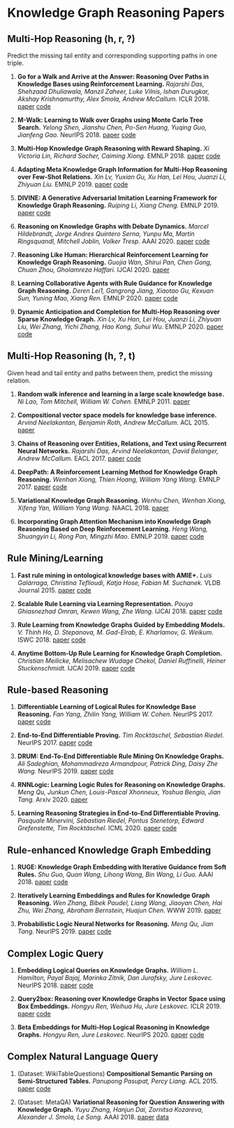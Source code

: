 # Knowledge Graph Reasoning Papers

## Multi-Hop Reasoning (h, r, ?)
Predict the missing tail entity and corresponding supporting paths in one triple.

1. **Go for a Walk and Arrive at the Answer: Reasoning Over Paths in Knowledge Bases using Reinforcement Learning.** *Rajarshi Das, Shehzaad Dhuliawala, Manzil Zaheer, Luke Vilnis, Ishan Durugkar, Akshay Krishnamurthy,  Alex Smola, Andrew McCallum.* ICLR 2018. [paper](https://arxiv.org/pdf/1711.05851.pdf) [code](https://github.com/shehzaadzd/MINERVA)

2. **M-Walk: Learning to Walk over Graphs using Monte Carlo Tree Search.** *Yelong Shen, Jianshu Chen, Po-Sen Huang, Yuqing Guo, Jianfeng Gao.* NeurIPS 2018. [paper](https://papers.nips.cc/paper/7912-m-walk-learning-to-walk-over-graphs-using-monte-carlo-tree-search.pdf) [code](https://github.com/yelongshen/GraphWalk)
    
3. **Multi-Hop Knowledge Graph Reasoning with Reward Shaping.** *Xi Victoria Lin, Richard Socher, Caiming Xiong.* EMNLP 2018. [paper](https://aclweb.org/anthology/D18-1362) [code](https://github.com/salesforce/MultiHopKG)

4. **Adapting Meta Knowledge Graph Information for Multi-Hop Reasoning over Few-Shot Relations.** *Xin Lv, Yuxian Gu, Xu Han, Lei Hou, Juanzi Li, Zhiyuan Liu.* EMNLP 2019. [paper](https://www.aclweb.org/anthology/D19-1334.pdf) [code](https://github.com/THU-KEG/MetaKGR)

5. **DIVINE: A Generative Adversarial Imitation Learning Framework for Knowledge Graph Reasoning.** *Ruiping Li, Xiang Cheng.* EMNLP 2019. [paper](https://www.aclweb.org/anthology/D19-1266.pdf) [code](https://github.com/BUPT-Data-Intelligence-Lab/DIVINE)

6. **Reasoning on Knowledge Graphs with Debate Dynamics.** *Marcel Hildebrandt, Jorge Andres Quintero Serna, Yunpu Ma, Martin Ringsquandl, Mitchell Joblin, Volker Tresp.* AAAI 2020. [paper](https://ojs.aaai.org/index.php/AAAI/article/download/6600/6454) [code](https://github.com/m-hildebrandt/R2D2)

7. **Reasoning Like Human: Hierarchical Reinforcement Learning for Knowledge Graph Reasoning.** *Guojia Wan, Shirui Pan, Chen Gong, Chuan Zhou, Gholamreza Haffari.* IJCAI 2020. [paper](https://www.ijcai.org/Proceedings/2020/0267.pdf) 

8. **Learning Collaborative Agents with Rule Guidance for Knowledge Graph Reasoning.** *Deren Lei1, Gangrong Jiang, Xiaotao Gu, Kexuan Sun, Yuning Mao, Xiang Ren.* EMNLP 2020. [paper](https://www.aclweb.org/anthology/2020.emnlp-main.688.pdf) [code](https://github.com/m-hildebrandt/R2D2)

9. **Dynamic Anticipation and Completion for Multi-Hop Reasoning over Sparse Knowledge Graph.** *Xin Lv, Xu Han, Lei Hou, Juanzi Li, Zhiyuan Liu, Wei Zhang, Yichi Zhang, Hao Kong, Suhui Wu.* EMNLP 2020. [paper](https://www.aclweb.org/anthology/2020.emnlp-main.459.pdf) [code](https://github.com/THU-KEG/DacKGR)

## Multi-Hop Reasoning (h, ?, t)
Given head and tail entity and paths between them, predict the missing relation.

1. **Random walk inference and learning in a large scale knowledge base.** *Ni Lao, Tom Mitchell, William W. Cohen.* EMNLP 2011. [paper](https://www.cs.cmu.edu/~tom/pubs/lao-emnlp11.pdf) 
    
2. **Compositional vector space models for knowledge base inference.** *Arvind Neelakantan, Benjamin Roth, Andrew McCallum.* ACL 2015. [paper](https://www.aclweb.org/anthology/P15-1016) 

3. **Chains of Reasoning over Entities, Relations, and Text using Recurrent Neural Networks.** *Rajarshi Das, Arvind Neelakantan, David Belanger, Andrew McCallum.* EACL 2017. [paper](https://www.aclweb.org/anthology/E17-1013) [code](https://rajarshd.github.io/ChainsofReasoning/)

4. **DeepPath: A Reinforcement Learning Method for Knowledge Graph Reasoning.** *Wenhan Xiong, Thien Hoang, William Yang Wang.* EMNLP  2017. [paper](https://www.aclweb.org/anthology/D17-1060) [code](https://github.com/xwhan/DeepPath)
    
5. **Variational Knowledge Graph Reasoning.** *Wenhu Chen, Wenhan Xiong, Xifeng Yan, William Yang Wang.* NAACL 2018. [paper](https://aclweb.org/anthology/N18-1165) 

5. **Incorporating Graph Attention Mechanism into Knowledge Graph Reasoning Based on Deep Reinforcement Learning.** *Heng Wang, Shuangyin Li, Rong Pan, Mingzhi Mao.* EMNLP 2019. [paper](https://www.aclweb.org/anthology/D19-1264/) [code](https://github.com/jimmywangheng/AttnPath)

## Rule Mining/Learning

1. **Fast rule mining in ontological knowledge bases with AMIE+.** *Luis Galárraga, Christina Teflioudi, Katja Hose, Fabian M. Suchanek.* VLDB Journal 2015. [paper](https://link.springer.com/article/10.1007/s00778-015-0394-1) [code](https://www.mpi-inf.mpg.de/departments/databases-and-information-systems/research/yago-naga/amie)

2. **Scalable Rule Learning via Learning Representation.** *Pouya Ghiasnezhad Omran, Kewen Wang, Zhe Wang.* IJCAI 2018. [paper](https://www.ijcai.org/proceedings/2018/0297.pdf) [code](https://www.ict.griffith.edu.au/aist/RLvLR/)

3. **Rule Learning from Knowledge Graphs Guided by Embedding Models.** *V. Thinh Ho, D. Stepanova, M. Gad-Elrab, E. Kharlamov, G. Weikum.* ISWC 2018. [paper](https://people.mpi-inf.mpg.de/~dstepano/conferences/ISWC2018/paper/ISWC2018paper.pdf) [code](http://people.mpi-inf.mpg.de/~gadelrab/RuLES/)

4. **Anytime Bottom-Up Rule Learning for Knowledge Graph Completion.** *Christian Meilicke, Melisachew Wudage Chekol, Daniel Ruffinelli, Heiner Stuckenschmidt.* IJCAI 2019. [paper](https://www.ijcai.org/Proceedings/2019/0435.pdf) [code](http://web.informatik.uni-mannheim.de/AnyBURL/)

## Rule-based Reasoning

1. **Differentiable Learning of Logical Rules for Knowledge Base Reasoning.** *Fan Yang, Zhilin Yang, William W. Cohen.* NeurIPS 2017. [paper](https://papers.nips.cc/paper/6826-differentiable-learning-of-logical-rules-for-knowledge-base-reasoning.pdf) [code](https://github.com/fanyangxyz/Neural-LP)

2. **End-to-End Differentiable Proving.** *Tim Rocktäschel, Sebastian Riedel.* NeurIPS 2017. [paper](https://arxiv.org/pdf/1705.11040.pdf) [code](https://github.com/uclnlp/ntp)

3. **DRUM: End-To-End Differentiable Rule Mining On Knowledge Graphs.** *Ali Sadeghian, Mohammadreza Armandpour, Patrick Ding, Daisy Zhe Wang.* NeurIPS 2019. [paper](https://papers.nips.cc/paper/2019/file/0c72cb7ee1512f800abe27823a792d03-Paper.pdf) [code](https://github.com/alisadeghian/DRUM)

4. **RNNLogic: Learning Logic Rules for Reasoning on Knowledge Graphs.** *Meng Qu, Junkun Chen, Louis-Pascal Xhonneux, Yoshua Bengio, Jian Tang.* Arxiv 2020. [paper](https://openreview.net/pdf?id=tGZu6DlbreV) 

4. **Learning Reasoning Strategies in End-to-End Differentiable Proving.** *Pasquale Minervini, Sebastian Riedel, Pontus Stenetorp, Edward Grefenstette, Tim Rocktäschel.* ICML 2020. [paper](https://proceedings.icml.cc/static/paper_files/icml/2020/3569-Paper.pdf) [code](https://github.com/uclnlp/ctp)


## Rule-enhanced Knowledge Graph Embedding

1. **RUGE: Knowledge Graph Embedding with Iterative Guidance from Soft Rules.** *Shu Guo, Quan Wang, Lihong Wang, Bin Wang, Li Guo.* AAAI 2018. [paper](https://arxiv.org/pdf/1711.11231.pdf) [code](https://github.com/iieir-km/RUGE)

2. **Iteratively Learning Embeddings and Rules for Knowledge Graph Reasoning.** *Wen Zhang, Bibek Paudel, Liang Wang, Jiaoyan Chen, Hai Zhu, Wei Zhang, Abraham Bernstein, Huajun Chen.* WWW 2019. [paper](https://arxiv.org/pdf/1903.08948.pdf)

3. **Probabilistic Logic Neural Networks for Reasoning.** *Meng Qu, Jian Tang.* NeurIPS 2019. [paper](https://papers.nips.cc/paper/2019/file/13e5ebb0fa112fe1b31a1067962d74a7-Paper.pdf) [code](https://github.com/DeepGraphLearning/pLogicNet)


## Complex Logic Query

1. **Embedding Logical Queries on Knowledge Graphs.** *William L. Hamilton, Payal Bajaj, Marinka Zitnik, Dan Jurafsky, Jure Leskovec.* NeurIPS 2018. [paper](http://papers.nips.cc/paper/7473-embedding-logical-queries-on-knowledge-graphs.pdf) [code](https://github.com/williamleif/graphqembed)

1. **Query2box: Reasoning over Knowledge Graphs in Vector Space using Box Embeddings.** *Hongyu Ren, Weihua Hu, Jure Leskovec.* ICLR 2019. [paper](https://openreview.net/forum?id=BJgr4kSFDS) [code](https://github.com/hyren/query2box)

1. **Beta Embeddings for Multi-Hop Logical Reasoning in Knowledge Graphs.** *Hongyu Ren, Jure Leskovec.* NeurIPS 2020. [paper](https://papers.nips.cc/paper/2020/file/e43739bba7cdb577e9e3e4e42447f5a5-Paper.pdf) [code](http://snap.stanford.edu/betae)

## Complex Natural Language Query

1. (Dataset: WikiTableQuestions) **Compositional Semantic Parsing on Semi-Structured Tables.** *Panupong Pasupat, Percy Liang.* ACL 2015. [paper](https://aclweb.org/anthology/P15-1142) [code](https://github.com/ppasupat/WikiTableQuestions)

2. (Dataset: MetaQA) **Variational Reasoning for Question Answering with Knowledge Graph.** *Yuyu Zhang, Hanjun Dai, Zornitsa Kozareva, Alexander J. Smola, Le Song.* AAAI 2018. [paper](https://arxiv.org/pdf/1709.04071.pdf) [data](https://github.com/yuyuz/MetaQA)
